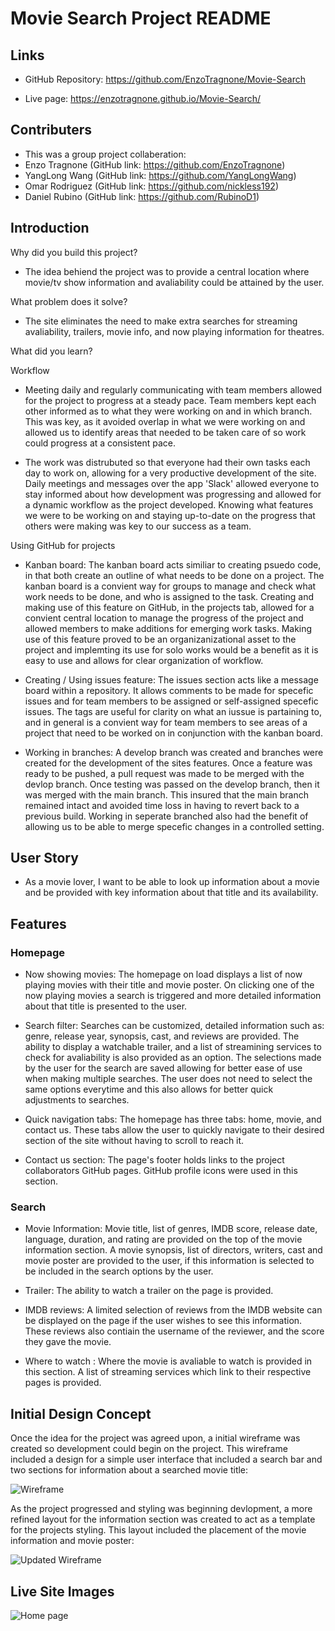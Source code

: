 # Movie Search Project README

## Links
- GitHub Repository: https://github.com/EnzoTragnone/Movie-Search

- Live page: https://enzotragnone.github.io/Movie-Search/

## Contributers 
- This was a group project collaberation:
- Enzo Tragnone (GitHub link: https://github.com/EnzoTragnone)
- YangLong Wang (GitHub link: https://github.com/YangLongWang)
- Omar Rodriguez (GitHub link: https://github.com/nickless192)
- Daniel Rubino (GitHub link: https://github.com/RubinoD1)

## Introduction 
 Why did you build this project?

- The idea behiend the project was to provide a central location where movie/tv show information and avaliability could be attained by the user. 

 What problem does it solve?

- The site eliminates the need to make extra searches for streaming avaliability, trailers, movie info, and now playing information for theatres. 

 What did you learn?

Workflow

- Meeting daily and regularly communicating with team members allowed for the project to progress at a steady pace. Team members kept each other informed as to what they were working on and in which branch. This was key, as it avoided overlap in what we were working on and allowed us to identify areas that needed to be taken care of so work could progress at a consistent pace. 

- The work was distrubuted so that everyone had their own tasks each day to work on, allowing for a very productive development of the site. Daily meetings and messages over the app 'Slack' allowed everyone to stay informed about how development was progressing and allowed for a dynamic workflow as the project developed. Knowing what features we were to be working on and staying up-to-date on the progress that others were making was key to our success as a team. 

Using GitHub for projects 

- Kanban board: The kanban board acts similiar to creating psuedo code, in that both create an outline of what needs to be done on a project. The kanban board is a convient way for groups to manage and check what work needs to be done, and who is assigned to the task. Creating and making use of this feature on GitHub, in the projects tab, allowed for a convient central location to manage the progress of the project and allowed members to make additions for emerging work tasks. Making use of this feature proved to be an organizanizational asset to the project and implemting its use for solo works would be a benefit as it is easy to use and allows for clear organization of workflow.   

- Creating / Using issues feature: The issues section acts like a message board within a repository. It allows comments to be made for specefic issues and for team members to be assigned or self-assigned specefic issues. The tags are useful for clarity on what an iussue is partaining to, and in general is a convient way for team members to see areas of a project that need to be worked on in conjunction with the kanban board.  
 
- Working in branches: A develop branch was created and branches were created for the development of the sites features. Once a feature was ready to be pushed, a pull request was made to be merged with the devlop branch. Once testing was passed on the develop branch, then it was merged with the main branch. This insured that the main branch remained intact and avoided time loss in having to revert back to a previous build. Working in seperate branched also had the benefit of allowing us to be able to merge specefic changes in a controlled setting.  
 

## User Story
- As a movie lover, I want to be able to look up information about a movie and be provided with key information about that title and its availability. 


## Features

### Homepage

- Now showing movies: The homepage on load displays a list of now playing movies with their title and movie poster. On clicking one of the now playing movies a search is triggered and more detailed information about that title is presented to the user. 

- Search filter: Searches can be customized, detailed information such as: genre, release year, synopsis, cast, and reviews are provided. The ability to display a watchable trailer, and a list of streamining services to check for avaliability is also provided as an option. The selections made by the user for the search are saved allowing for better ease of use when making multiple searches. The user does not need to select the same options everytime and this also allows for better quick adjustments to searches. 

- Quick navigation tabs: The homepage has three tabs: home, movie, and contact us. These tabs allow the user to quickly navigate to their desired section of the site without having to scroll to reach it. 

- Contact us section: The page's footer holds links to the project collaborators GitHub pages. GitHub profile icons were used in this section. 


### Search 

- Movie Information: Movie title, list of genres, IMDB score, release date, language, duration, and rating are provided on the top of the movie information section. A movie synopsis, list of directors, writers, cast and movie poster are provided to the user, if this information is selected to be included in the search options by the user. 

- Trailer: The ability to watch a trailer on the page is provided. 

- IMDB reviews: A limited selection of reviews from the IMDB website can be displayed on the page if the user wishes to see this information. These reviews also contiain the username of the reviewer, and the score they gave the movie. 

- Where to watch : Where the movie is avaliable to watch is provided in this section. A list of streaming services which link to their respective pages is provided. 




## Initial Design Concept 

Once the idea for the project was agreed upon, a initial wireframe was created so development could begin on the project. This wireframe included a design for a simple user interface that included a search bar and two sections for information about a searched movie title: 

![Wireframe](/assets/images/wireframe.png)

As the project progressed and styling was beginning devlopment, a more refined layout for the information section was created to act as a template for the projects styling. This layout included the placement of the movie information and movie poster: 


![Updated Wireframe](./assets/images/movie%20info.PNG)



## Live Site Images

![Home page](./assets/images/live%20site%20homepage.png)



